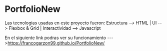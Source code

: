 # PortfolioNew

Las tecnologias usadas en este proyecto fueron: Estructura --> HTML | UI --> Flexbox & Grid | Interactividad --> Javascript

En el siguiente link podras ver su funcionamiento --->https://francogarzon99.github.io/PortfolioNew/
